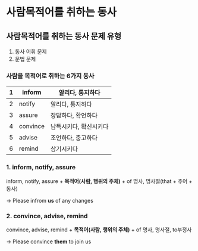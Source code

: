 # 사람목적어를 취하는 동사

## 사람목적어를 취하는 동사 문제 유형

1. 동사 어휘 문제
2. 문법 문제



### 사람을 목적어로 취하는 6가지 동사

| 1    | inform   | 알리다, 통지하다       |
| ---- | -------- | ---------------------- |
| 2    | notify   | 알리다, 통지하다       |
| 3    | assure   | 장담하다, 확언하다     |
| 4    | convince | 납득시키다, 확신시키다 |
| 5    | advise   | 조언하다, 충고하다     |
| 6    | remind   | 상기시키다             |



### 1. inform, notify, assure

inform, notify, assure + **목적어(사람, 행위의 주체)** + of 명사, 명사절(that + 주어 + 동사)

→ Please infrom **us** of any changes



### 2. convince, advise, remind

convince, advise, remind + **목적어(사람, 행위의 주체)** + of 명사, 명사절, to부정사

→ Please convince **them** to join us